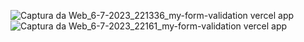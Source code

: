 ![Captura da Web_6-7-2023_221336_my-form-validation vercel app](https://github.com/Lucasdias067/myFormValidation/assets/101364762/987bb203-5357-4076-aa5f-0c2dc8d65c60)
![Captura da Web_6-7-2023_22161_my-form-validation vercel app](https://github.com/Lucasdias067/myFormValidation/assets/101364762/d90c3fd2-498b-41fc-a958-cd719f2e0d1d)
